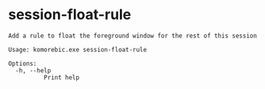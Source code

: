 # session-float-rule

```
Add a rule to float the foreground window for the rest of this session

Usage: komorebic.exe session-float-rule

Options:
  -h, --help
          Print help

```

